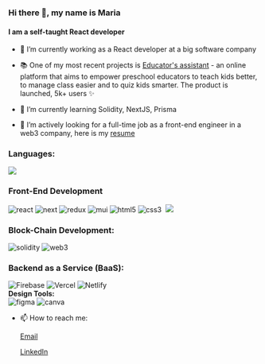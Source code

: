 ### Hi there 👋, my name is Maria
#### I am a self-taught React developer

- 🔭 I’m currently working as a React developer at a big software company

- 📚 One of my most recent projects is [Educator's assistant](https://www.ajutoruleducatorului.ro/) - an online platform that aims to empower preschool educators to teach kids better, to manage class easier and to quiz kids smarter. The product is launched, 5k+ users ✨

- 🌱 I’m currently learning Solidity, NextJS, Prisma 

- :eyes: I’m actively looking for a full-time job as a front-end engineer in a web3 company, here is my [resume](https://github.com/mariavarvaroi/mariavarvaroi/blob/71f6b8e1dfccf11358c8148de45cff03cebc6bb1/assets/Maria%20Varvaroi.pdf)

### Languages:

<img src="https://img.shields.io/badge/JavaScript-323330?style=for-the-badge&logo=javascript&logoColor=F7DF1E" />

### Front-End Development

<div style={{display:'flex', flex-direction:'row', flex-wrap:'wrap'}}>
   <img src="https://img.shields.io/badge/React-20232A?style=for-the-badge&logo=react&logoColor=61DAFB" alt="react"/>
   <img src="https://img.shields.io/badge/Next-000000?style=for-the-badge&logo=nextdotjs&logoColor=FFFFFF"alt="next"/>
   <img src=https://img.shields.io/badge/Redux-593D88?style=for-the-badge&logo=redux&logoColor=white"" alt="redux"/>
   <img src="https://img.shields.io/badge/Material_UI-0081CB?style=for-the-badge&logo=mui&logoColor=white" alt="mui" />
   <img src="https://img.shields.io/badge/HTML5-E34F26?style=for-the-badge&logo=html5&logoColor=white" alt="html5"/>
   <img src="https://img.shields.io/badge/CSS3-1572B6?style=for-the-badge&logo=css3&logoColor=white"alt="css3"/>
   <img src="https://img.shields.io/badge/SASS-CC6699?style=for-the-badge&logo=sass&logoColor=white" alt=""sass"/>
   <img src="https://img.shields.io/badge/GraphQL-E434AA?style=for-the-badge&logo=graphql&logoColor=white" alr="graphql"/>
</div>

### Block-Chain Development:
                                                                                                                        
<div style={{display:'flex', flex-direction:'row', flex-wrap:'wrap'}}>                                          
   <img src="https://img.shields.io/badge/Solidity-363636?style=for-the-badge&logo=solidity&logoColor=white" alt="solidity"/>
   <img src='https://img.shields.io/badge/Web_3-F16822?style=for-the-badge&logo=web3.js&logoColor=white' alt='web3'/>                                               </div>                                                          
  
### Backend as a Service (BaaS):
                                                                                                            
<div style={{display:'flex', flex-direction:'row', flex-wrap:'wrap'}}>                                          
   <img src="https://img.shields.io/badge/Firebase-ffaa00?style=for-the-badge&logo=Firebase&logoColor=white" alt="Firebase"/>
   <img src='https://img.shields.io/badge/Vercel-000000?style=for-the-badge&logo=Vercel&logoColor=white' alt='Vercel'/>
   <img src="https://img.shields.io/badge/Netlify-00C7B7?style=for-the-badge&logo=netlify&logoColor=white" alt="Netlify"/></div>                                                                                                                                                                                                                                                                                                                                                
<strong>Design Tools:</strong>
                                                                                                                        
<div style={{display:'flex', flex-direction:'row', flex-wrap:'wrap'}}>                                          
   <img src="https://img.shields.io/badge/figma-000000?style=for-the-badge&logo=figma&logoColor=white"alt="figma"/>
   <img src='https://img.shields.io/badge/canva-00C4CC?style=for-the-badge&logo=canva&logoColor=white' alt='canva'/>                                               </div>                                                                                                                          
                                                                                                                        
- 📫 How to reach me: 

   [Email](mailto:varvaroimaria@gmail.com)
   
   [LinkedIn](https://www.linkedin.com/in/maria-varvaroi/)
   
<!--
**mariavarvaroi/mariavarvaroi** is a ✨ _special_ ✨ repository because its `README.md` (this file) appears on your GitHub profile.
-->
